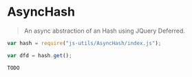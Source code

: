 
# AsyncHash

> An async abstraction of an Hash using JQuery Deferred.


```javascript
var hash = require("js-utils/AsyncHash/index.js");

var dfd = hash.get();

TODO

 ```